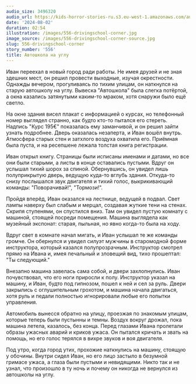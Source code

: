 ```yaml
---
audio_size: 3496320
audio_url: https://kids-horror-stories-ru.s3.eu-west-1.amazonaws.com/audio/556-drivingschool-corner.mp3
date: '2024-08-02'
duration: 02:54
illustration: /images/556-drivingschool-corner.jpg
image_source: /images/556-drivingschool-corner-source.jpg
slug: 556-drivingschool-corner
story_number: '556'
title: Автошкола на углу
---
```


Иван переехал в новый город ради работы. Не имея друзей и не зная здешних мест, он решил провести выходные, изучая окрестности. Однажды вечером, прогуливаясь по тихим улицам, он наткнулся на старую автошколу на углу. Вывеска "Автошкола" была слегка потёртой, а окна казались затянутыми каким-то мраком, хотя снаружи было ещё светло.

На окне здания висел плакат с информацией о курсах, но телефонный номер выглядел странно, как будто кто-то пытался его стереть. Надпись "Курс 195€" показалась ему заманчивой, и он решил зайти узнать подробнее. Дверь оказалась незаперта, и Иван вошёл внутрь. Атмосфера старых стен и затхлого воздуха охватила его. Приёмная была пуста, и на ресепшене лежала толстая книга регистрации.

Иван открыл книгу. Страницы были исписаны именами и датами, но все они были старыми, а листы в конце оставались пустыми. Вдруг он услышал тихий шорох за спиной. Обернувшись, он увидел лишь полуприкрытую дверь, ведущую куда-то вглубь здания. Откуда-то снизу послышался звук двигателя и тихий голос, выкрикивающий команды: "Поворачивай!", "Тормози!".

Пройдя вперёд, Иван оказался на лестнице, ведущей в подвал. Свет лампы наверху был слабым и мерцал, создавая жуткие тени на стенах. Скрипя ступенями, он спустился вниз. Там он увидел пустую комнату с машиной, стоящей посреди помещения. Машина выглядела как музейный экспонат: старая, пыльная, но явно когда-то была на ходу.

Вдруг свет в комнате начал мигать, и Иван услышал те же команды громче. Он обернулся и увидел силуэт мужчины в старомодной форме инструктора, который казался полупрозрачным. Инструктор смотрел прямо на Ивана и, имея печальный и зловещий вид, тихо прошептал: "Ты следующий."

Внезапно машина завелась сама собой, и двери захлопнулись. Иван почувствовал, что его ноги приросли к полу. Инструктор указал на машину, и Иван, будто под гипнозом, пошел к ней и сел за руль. Двери закрылись с оглушительным грохотом, и машина начала двигаться, хотя руль и педали полностью игнорировали любые его попытки управления.

Автомобиль вынесся обратно на улицу, проезжая по знакомым улицам, которые теперь были пустынны и темны. Воздух вокруг дрожал, пока машина летела, казалось, без конца. Перед глазами Ивана пролетали образы ужасных аварий и криков ужаса. Он пытался кричать и звать на помощь, но его голос терялся в вихре звуков и воя двигателя.

Под утро, когда город утих, прохожие наткнулись на машину, стоящую у обочины. Внутри сидел Иван, но его лицо застыло в безумной гримасе ужаса, а глаза были пустыми и невидящими. Никто так и не узнал, что произошло в ту ночь и почему он никогда не вернулся из автошколы на углу.